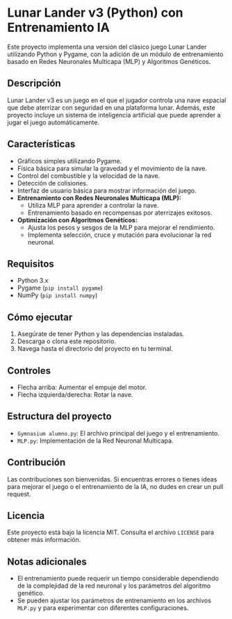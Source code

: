 # Lunar Lander v3 (Python) con Entrenamiento IA

Este proyecto implementa una versión del clásico juego Lunar Lander utilizando Python y Pygame, con la adición de un módulo de entrenamiento basado en Redes Neuronales Multicapa (MLP) y Algoritmos Genéticos.

## Descripción

Lunar Lander v3 es un juego en el que el jugador controla una nave espacial que debe aterrizar con seguridad en una plataforma lunar. Además, este proyecto incluye un sistema de inteligencia artificial que puede aprender a jugar el juego automáticamente.

## Características

* Gráficos simples utilizando Pygame.
* Física básica para simular la gravedad y el movimiento de la nave.
* Control del combustible y la velocidad de la nave.
* Detección de colisiones.
* Interfaz de usuario básica para mostrar información del juego.
* **Entrenamiento con Redes Neuronales Multicapa (MLP):**
    * Utiliza MLP para aprender a controlar la nave.
    * Entrenamiento basado en recompensas por aterrizajes exitosos.
* **Optimización con Algoritmos Genéticos:**
    * Ajusta los pesos y sesgos de la MLP para mejorar el rendimiento.
    * Implementa selección, cruce y mutación para evolucionar la red neuronal.

## Requisitos

* Python 3.x
* Pygame (`pip install pygame`)
* NumPy (`pip install numpy`)

## Cómo ejecutar

1.  Asegúrate de tener Python y las dependencias instaladas.
2.  Descarga o clona este repositorio.
3.  Navega hasta el directorio del proyecto en tu terminal.

## Controles

* Flecha arriba: Aumentar el empuje del motor.
* Flecha izquierda/derecha: Rotar la nave.

## Estructura del proyecto

* `Gymnasium alumno.py`: El archivo principal del juego y el entrenamiento.
* `MLP.py`: Implementación de la Red Neuronal Multicapa.

## Contribución

Las contribuciones son bienvenidas. Si encuentras errores o tienes ideas para mejorar el juego o el entrenamiento de la IA, no dudes en crear un pull request.

## Licencia

Este proyecto está bajo la licencia MIT. Consulta el archivo `LICENSE` para obtener más información.

## Notas adicionales

* El entrenamiento puede requerir un tiempo considerable dependiendo de la complejidad de la red neuronal y los parámetros del algoritmo genético.
* Se pueden ajustar los parámetros de entrenamiento en los archivos `MLP.py` y  para experimentar con diferentes configuraciones.
